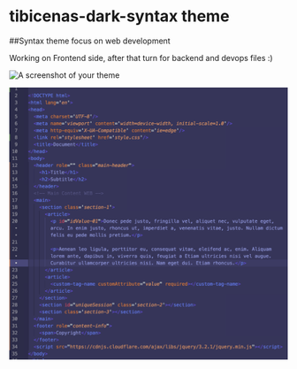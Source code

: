 # tibicenas-dark-syntax theme

##Syntax theme focus on web development

  Working on Frontend side, after that turn for backend and devops files :)


![A screenshot of your theme](https://f.cloud.github.com/assets/69169/2289498/4c3cb0ec-a009-11e3-8dbd-077ee11741e5.gif)

![Screenshot](https://github.com/HectorLS/tibicenas-dark-syntax-theme/blob/master/screenshots/html-sample.png)
